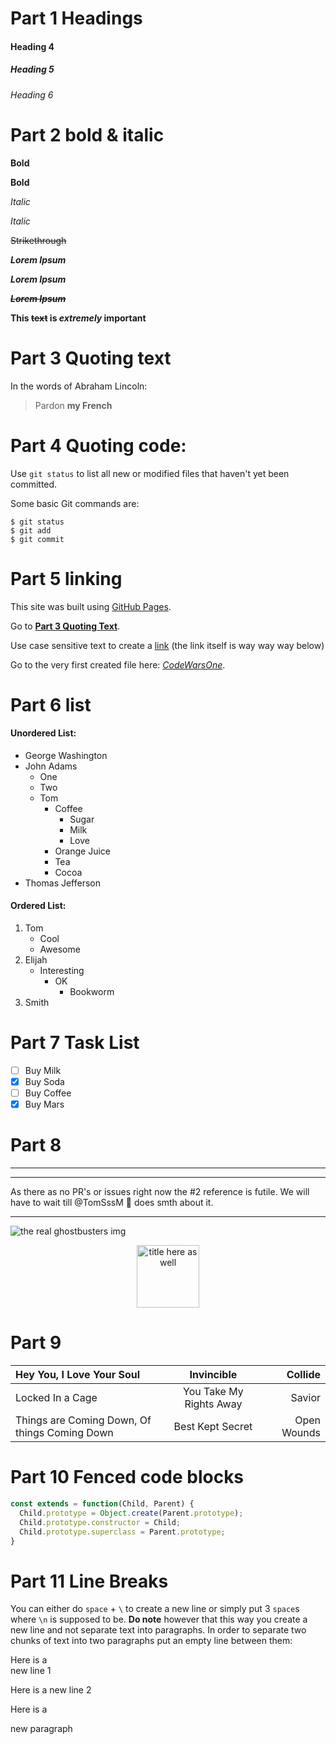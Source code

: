 # Part 1 Headings
#### Heading 4
##### Heading 5
###### Heading 6

# Part 2 bold & italic

**Bold**

__Bold__

*Italic*

_Italic_

~~Strikethrough~~

*__Lorem Ipsum__*

**_Lorem Ipsum_**

**_~~Lorem Ipsum~~_**

**This ~~text~~ is _extremely_ important**

# Part 3 Quoting text

In the words of Abraham Lincoln:
> Pardon __my French__

# Part 4 Quoting code:
Use `git status` to list all new or modified files that haven't yet been committed.

Some basic Git commands are:
```
$ git status
$ git add
$ git commit
```

# Part 5 linking

This site was built using [GitHub Pages](https://pages.github.com/).

Go to [__Part 3 Quoting Text__](./markdownCheatSheet.md#part-3-quoting-text).

Use case sensitive text to create a [link][text or Number here] (the link itself is way way way below)

Go to the very first created file here: [_CodeWarsOne_].

[text or Number here]: https://example.com/
[_CodeWarsOne_]: ../toolshed/Laboratory.js

# Part 6 list
#### Unordered List:
- George Washington
- John Adams
  - One
  - Two
  - Tom
    * Coffee
      - Sugar
      - Milk
      - Love
    * Orange Juice
    * Tea
    * Cocoa
- Thomas Jefferson

#### Ordered List:
1. Tom
    - Cool
    - Awesome
2. Elijah
    * Interesting
      * OK
        - Bookworm
3. Smith

# Part 7 Task List
- [ ] Buy Milk
- [x] Buy Soda
- [ ] Buy Coffee
- [x] Buy Mars

# Part 8

---
***

As there as no PR's or issues right now the #2 reference is futile. We will have to wait till @TomSssM :koala: does smth about it.

___

![the real ghostbusters img](https://upload.wikimedia.org/wikipedia/en/thumb/5/5d/Realghostbusters_title.jpg/250px-Realghostbusters_title.jpg "Title Here")

<p align="center">
  <img src="https://upload.wikimedia.org/wikipedia/en/thumb/5/5d/Realghostbusters_title.jpg/250px-Realghostbusters_title.jpg" width="100" height="100" title="title here as well" />
</p>

# Part 9
| Hey You, I Love Your Soul | Invincible | Collide |
| :--- | :---: | ---: |
| Locked In a Cage | You Take My Rights Away | Savior |
| Things are Coming Down, Of things Coming Down | Best Kept Secret | Open Wounds |

# Part 10 Fenced code blocks
```javascript
const extends = function(Child, Parent) {
  Child.prototype = Object.create(Parent.prototype);
  Child.prototype.constructor = Child;
  Child.prototype.superclass = Parent.prototype;
}
```
# Part 11 Line Breaks

You can either do `space` + `\` to create a new line or simply put 3 `space`s where `\n` is supposed to be. __Do note__ however that this way you create a new line and not separate text into paragraphs. In order to separate two chunks of text into two paragraphs put an empty line between them:

Here is a \
new line 1

Here is a
new line 2

Here is a

new paragraph